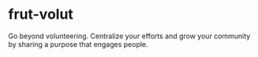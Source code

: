 # frut-volut

Go beyond volunteering. Centralize your efforts and grow your community by sharing a purpose that engages people.
